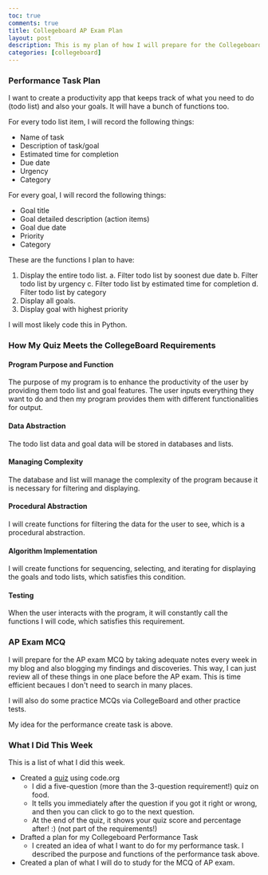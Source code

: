 ```yaml
---
toc: true
comments: true
title: Collegeboard AP Exam Plan
layout: post
description: This is my plan of how I will prepare for the Collegeboard AP Exam.
categories: [collegeboard]
---
```


### Performance Task Plan
I want to create a productivity app that keeps track of what you need to do (todo list) and also your goals. It will have a bunch of functions too.

For every todo list item, I will record the following things:
- Name of task
- Description of task/goal
- Estimated time for completion
- Due date
- Urgency
- Category

For every goal, I will record the following things:
- Goal title
- Goal detailed description (action items)
- Goal due date
- Priority
- Category

These are the functions I plan to have:
1. Display the entire todo list.
    a. Filter todo list by soonest due date
    b. Filter todo list by urgency
    c. Filter todo list by estimated time for completion
    d. Filter todo list by category
2. Display all goals.
3. Display goal with highest priority

I will most likely code this in Python.

### How My Quiz Meets the CollegeBoard Requirements

#### Program Purpose and Function
The purpose of my program is to enhance the productivity of the user by providing them todo list and goal features. The user inputs everything they want to do and then my program provides them with different functionalities for output.

#### Data Abstraction
The todo list data and goal data will be stored in databases and lists.

#### Managing Complexity
The database and list will manage the complexity of the program because it is necessary for filtering and displaying.

#### Procedural Abstraction
I will create functions for filtering the data for the user to see, which is a procedural abstraction.

#### Algorithm Implementation
I will create functions for sequencing, selecting, and iterating for displaying the goals and todo lists, which satisfies this condition.

#### Testing
When the user interacts with the program, it will constantly call the functions I will code, which satisfies this requirement.

### AP Exam MCQ
I will prepare for the AP exam MCQ by taking adequate notes every week in my blog and also blogging my findings and discoveries. This way, I can just review all of these things in one place before the AP exam. This is time efficient becaues I don't need to search in many places.

I will also do some practice MCQs via CollegeBoard and other practice tests.

My idea for the performance create task is above.

### What I Did This Week
This is a list of what I did this week.
- Created a [quiz](https://studio.code.org/projects/applab/V_oDt5yy_qq1Xr8AzGKbiO_LCN-sBTvUuMT7Y8u4p-I) using code.org
    - I did a five-question (more than the 3-question requirement!) quiz on food.
    - It tells you immediately after the question if you got it right or wrong, and then you can click to go to the next question.
    - At the end of the quiz, it shows your quiz score and percentage after! :) (not part of the requirements!)
- Drafted a plan for my Collegeboard Performance Task
    - I created an idea of what I want to do for my performance task. I described the purpose and functions of the performance task above.
- Created a plan of what I will do to study for the MCQ of AP exam.